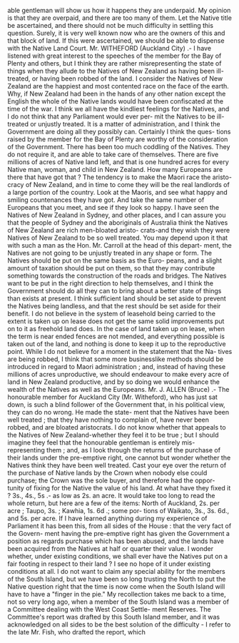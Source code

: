 able gentleman will show us how it happens they are underpaid. My opinion is that they are overpaid, and there are too many of them. Let the Native title be ascertained, and there should not be much difficulty in settling this question. Surely, it is very well known now who are the owners of this and that block of land. If this were ascertained, we should be able to dispense with the Native Land Court. Mr. WITHEFORD (Auckland City) .- I have listened with great interest to the speeches of the member for the Bay of Plenty and others, but I think they are rather misrepresenting the state of things when they allude to the Natives of New Zealand as having been ill-treated, or having been robbed of the land. I consider the Natives of New Zealand are the happiest and most contented race on the face of the earth. Why, if New Zealand had been in the hands of any other nation except the English the whole of the Native lands would have been confiscated at the time of the war. I think we all have the kindliest feelings for the Natives, and I do not think that any Parliament would ever per- mit the Natives to be ill-treated or unjustly treated. It is a matter of administration, and I think the Government are doing all they possibly can. Certainly I think the ques- tions raised by the member for the Bay of Plenty are worthy of the consideration of the Government. There has been too much coddling of the Natives. They do not require it, and are able to take care of themselves. There are five millions of acres of Native land left, and that is one hundred acres for every Native man, woman, and child in New Zealand. How many Europeans are there that have got that ? The tendency is to make the Maori race the aristo- cracy of New Zealand, and in time to come they will be the real landlords of a large portion of the country. Look at the Maoris, and see what happy and smiling countenances they have got. And take the same number of Europeans that you meet, and see if they look so happy. I have seen the Natives of New Zealand in Sydney, and other places, and I can assure you that the people of Sydney and the aboriginals of Australia think the Natives of New Zealand are rich men-bloated aristo- crats-and they wish they were Natives of New Zealand to be so well treated. You may depend upon it that with such a man as the Hon. Mr. Carroll at the head of this depart- ment, the Natives are not going to be unjustly treated in any shape or form. The Natives should be put on the same basis as the Euro- peans, and a slight amount of taxation should be put on them, so that they may contribute something towards the construction of the roads and bridges. The Natives want to be put in the right direction to help themselves, and I think the Government should do all they can to bring about a better state of things than exists at present. I think sufficient land should be set aside to prevent the Natives being landless, and that the rest should be set aside for their benefit. I do not believe in the system of leasehold being carried to the extent is taken up on lease does not get the same solid improvements put on to it as freehold land does. In the case of land taken up on lease, when the term is near ended fences are not mended, and everything possible is taken out of the land, and nothing is done to keep it up to the reproductive point. While I do not believe for a moment in the statement that the Na- tives are being robbed, I think that some more businesslike methods should be introduced in regard to Maori administration ; and, instead of having these millions of acres unproductive, we should endeavour to make every acre of land in New Zealand productive, and by so doing we would enhance the wealth of the Natives as well as the Europeans. Mr. J. ALLEN (Bruce) .- The honourable member for Auckland City (Mr. Witheford), who has just sat down, is such a blind follower of the Government that, in his political view, they can do no wrong. He made the state- ment that the Natives have been well treated ; that they have nothing to complain of, have never been robbed, and are bloated aristocrats. I do not know whether that appeals to the Natives of New Zealand-whether they feel it to be true ; but I should imagine they feel that the honourable gentleman is entirely mis- representing them ; and, as I look through the returns of the purchase of their lands under the pre-emptive right, one cannot but wonder whether the Natives think they have been well treated. Cast your eye over the return of the purchase of Native lands by the Crown when nobody else could purchase; the Crown was the sole buyer, and therefore had the oppor- tunity of fixing for the Native the value of his land. At what have they fixed it ? 3s., 4s., 5s .- as low as 2s. an acre. It would take too long to read the whole return, but here are a few of the items: North of Auckland, 2s. per acre ; Taupo, 3s. ; Kawhia, 1s. 6d .; some por- tions of Waikato, 3s., 3s. 6d., and 5s. per acre. If I have learned anything during my experience of Parliament it has been this, from all sides of the House : that the very fact of the Govern- ment having the pre-emptive right has given the Government a position as regards purchase which has been abused, and the lands have been acquired from the Natives at half or quarter their value. I wonder whether, under existing conditions, we shall ever have the Natives put on a fair footing in respect to their land ? I see no hope of it under existing conditions at all. I do not want to claim any special ability for the members of the South Island, but we have been so long trusting the North to put the Native question right that the time is now come when the South Island will have to have a "finger in the pie." My recollection takes me back to a time, not so very long ago, when a member of the South Island was a member of a Committee dealing with the West Coast Settle- ment Reserves. The Committee's report was drafted by this South Island member, and it was acknowledged on all sides to be the best solution of the difficulty - I refer to the late Mr. Fish, who drafted the report, which 